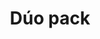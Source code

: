 ---
title: Dúo pack
date: 
draft: false

# descripcion
description : La promo incluye 2 pares de aros surtidos en plata 925. Traba con mariposita. Ositos, honguitos, flores, mariposas, ranitas y patitos súper divertidos!

materials: Plata 925

color: 

dimensions: 

code: 99-99-1152

type: "Promos"

categories: []

price: $850,00

price_eftvo: $500,00

# Images
# first image will be shown in the product page
images:
  # - image: "images/path_to_image"
  # La ubicacion de las imagenes es imagenes/Promos/Promos.Promo/99-99-1152-duo-pack
  - image: "./images/promos/promo/99-99-1152-navidad-aros-ninias-.jpg"
---